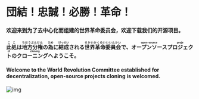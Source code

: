 # 団結！忠誠！必勝！革命！

#### 欢迎来到为了去中心化而组建的世界革命委员会，欢迎下载我们的开源项目。

#### <ruby>此処<rt>ここ</rt></ruby>は<ruby>地方分権<rt>ちほうぶんけん</rt></ruby>の<ruby>為<rt>ため</rt></ruby>に<ruby>結成<rt>けっせい</rt></ruby>される<ruby>世界革命委員会<rt>せかいかくめいいいんかい</rt></ruby>で、<ruby>オープンソース<rt>open-source</rt></ruby><ruby>プロジェクト<rt>project</rt></ruby>の<ruby>クローニングへ<rt>cloning</rt></ruby>ようこそ。

#### Welcome to the World Revolution Committee established for decentralization, open-source projects cloning is welcomed.

![img](https://ss0.bdstatic.com/70cFvHSh_Q1YnxGkpoWK1HF6hhy/it/u=3005184212,1872550664&fm=26&gp=0.jpg)
